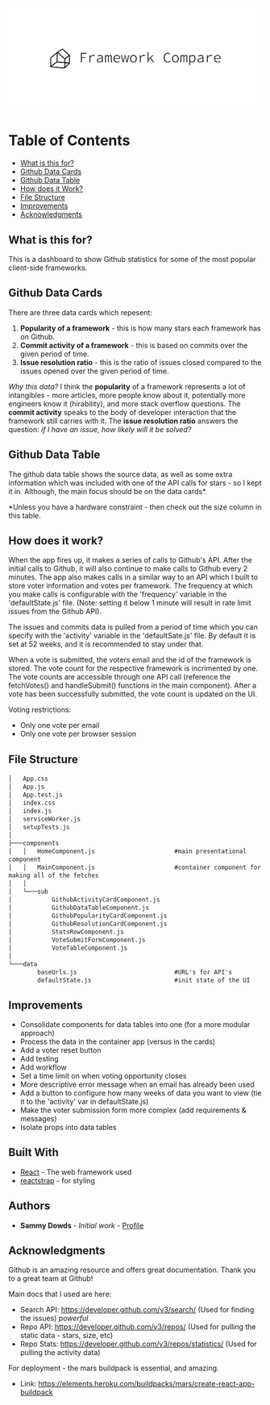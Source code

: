 <p align="center">
  <img src="https://github.com/sammydowds/client-side-compare/blob/master/public/cover.png" />
</p>

Table of Contents
======================

* [What is this for?](#what-is-this-for)
* [Github Data Cards](#github-data-cards)
* [Github Data Table](#github-data-table)
* [How does it Work?](#how-does-it-work)
* [File Structure](#file-structure)
* [Improvements](#improvements)
* [Acknowledgments](#acknowledgments)

## What is this for? 
This is a dashboard to show Github statistics for some of the most popular client-side frameworks. 

## Github Data Cards
There are three data cards which repesent: 
1) **Popularity of a framework** - this is how many stars each framework has on Github. 
2) **Commit activity of a framework** - this is based on commits over the given period of time. 
3) **Issue resolution ratio** - this is the ratio of issues closed compared to the issues opened over the given period of time. 

*Why this data?* I think the **popularity** of a framework represents a lot of intangibles - more articles, more people know about it, potentially more engineers know it (hirability), and more stack overflow questions. The **commit activity** speaks to the body of developer interaction that the framework still carries with it. The **issue resolution ratio** answers the question: *if I have an issue, how likely will it be solved?*  

## Github Data Table
The github data table shows the source data, as well as some extra information which was included with one of the API calls for stars - so I kept it in. Although, the main focus should be on the data cards*. 

*Unless you have a hardware constraint - then check out the size column in this table. 

## How does it work?
When the app fires up, it makes a series of calls to Github's API. After the initial calls to Github, it will also continue to make calls to Github every 2 minutes. The app also makes calls in a similar way to an API which I built to store voter information and votes per framework. The frequency at which you make calls is configurable with the 'frequency' variable in the 'defaultState.js' file. (Note: setting it below 1 minute will result in rate limit issues from the Github API). 

The issues and commits data is pulled from a period of time which you can specify with the 'activity' variable in the 'defaultSate.js' file. By default it is set at 52 weeks, and it is recommended to stay under that.

When a vote is submitted, the voters email and the id of the framework is stored. The vote count for the respective framework is incrimented by one. The vote counts are accessible through one API call (reference the fetchVotes() and handleSubmit() functions in the main component). After a vote has been successfully submitted, the vote count is updated on the UI. 

Voting restrictions: 
- Only one vote per email
- Only one vote per browser session 

## File Structure 
    │   App.css
    │   App.js
    │   App.test.js
    │   index.css
    │   index.js
    │   serviceWorker.js
    │   setupTests.js
    │
    ├───components
    │   │   HomeComponent.js                      #main presentational component
    │   │   MainComponent.js                      #container component for making all of the fetches
    │   │
    │   └───sub
    │           GithubActivityCardComponent.js
    │           GithubDataTableComponent.js
    │           GithubPopularityCardComponent.js
    │           GithubResolutionCardComponent.js
    │           StatsRowComponent.js
    │           VoteSubmitFormComponent.js
    │           VoteTableComponent.js
    │
    └───data
            baseUrls.js                           #URL's for API's 
            defaultState.js                       #init state of the UI 

## Improvements
- Consolidate components for data tables into one (for a more modular approach)
- Process the data in the container app (versus in the cards)
- Add a voter reset button 
- Add testing 
- Add workflow 
- Set a time limit on when voting opportunity closes
- More descriptive error message when an email has already been used 
- Add a button to configure how many weeks of data you want to view (tie it to the 'activity' var in defaultState.js)
- Make the voter submission form more complex (add requirements & messages)
- Isolate props into data tables

## Built With

* [React](https://reactjs.org/docs/getting-started.html) - The web framework used
* [reactstrap](https://reactstrap.github.io/) - for styling 

## Authors

* **Sammy Dowds** - *Initial work* - [Profile](https://github.com/sammydowds)

## Acknowledgments
Github is an amazing resource and offers great documentation. Thank you to a great team at Github! 

Main docs that I used are here: 
- Search API: https://developer.github.com/v3/search/ (Used for finding the issues) *powerful*
- Repo API: https://developer.github.com/v3/repos/ (Used for pulling the static data - stars, size, etc)
- Repo Stats: https://developer.github.com/v3/repos/statistics/ (Used for pulling the activity data)

For deployment - the mars buildpack is essential, and amazing. 
- Link: https://elements.heroku.com/buildpacks/mars/create-react-app-buildpack

